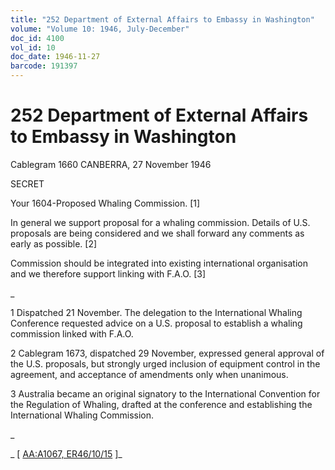 ```yaml
---
title: "252 Department of External Affairs to Embassy in Washington"
volume: "Volume 10: 1946, July-December"
doc_id: 4100
vol_id: 10
doc_date: 1946-11-27
barcode: 191397
---
```


# 252 Department of External Affairs to Embassy in Washington

Cablegram 1660 CANBERRA, 27 November 1946

SECRET

Your 1604-Proposed Whaling Commission. [1]

In general we support proposal for a whaling commission. Details of U.S. proposals are being considered and we shall forward any comments as early as possible. [2]

Commission should be integrated into existing international organisation and we therefore support linking with F.A.O. [3]

_

1 Dispatched 21 November. The delegation to the International Whaling Conference requested advice on a U.S. proposal to establish a whaling commission linked with F.A.O.

2 Cablegram 1673, dispatched 29 November, expressed general approval of the U.S. proposals, but strongly urged inclusion of equipment control in the agreement, and acceptance of amendments only when unanimous.

3 Australia became an original signatory to the International Convention for the Regulation of Whaling, drafted at the conference and establishing the International Whaling Commission.

_

_ [ [AA:A1067, ER46/10/15](http://www.naa.gov.au/cgi-bin/Search?O=I&Number=191397) ]_
